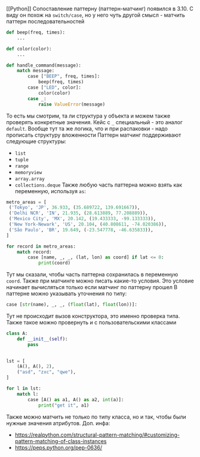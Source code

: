 [[Python]]
Сопоставление паттерну (паттерн-матчинг) появился в 3.10. С виду он похож на `switch/case`, но у него чуть другой смысл - матчить паттерн последовательностей
```python
def beep(freq, times):
    ...

def color(color):
    ...

def handle_command(message):
    match message:
        case ["BEEP", freq, times]:
            beep(freq, times)
        case ["LED", color]:
            color(color)
        case _:
            raise ValueError(message)
```
То есть мы смотрим, та ли структура у объекта и можем также проверять конкретные значения. Кейс с `_` специальный - это аналог `default`. Вообще тут та же логика, что и при распаковки - надо прописать структуру вложенности
Паттерн матчинг поддерживают следующие структуры:
- `list`
- `tuple`
- `range`
- `memoryview`
- `array.array`
- `collections.deque`
Также любую часть паттерна можно взять как переменную, используя `as`:
```python
metro_areas = [
 ('Tokyo', 'JP', 36.933, (35.689722, 139.691667)),
 ('Delhi NCR', 'IN', 21.935, (28.613889, 77.208889)),
 ('Mexico City', 'MX', 20.142, (19.433333, -99.133333)),
 ('New York-Newark', 'US', 20.104, (40.808611, -74.020386)),
 ('São Paulo', 'BR', 19.649, (-23.547778, -46.635833)),
]

for record in metro_areas:
    match record:
        case [name, _, _, (lat, lon) as coord] if lat <= 0:
            print(coord)
```
Тут мы сказали, чтобы часть паттерна сохранилась в переменную `coord`. Также при матчинге можно писать какие-то условия. Это условие начинает вычисляться только если матчинг по паттерну прошел
В паттерне можно указывать уточнения по типу:
```python
case [str(name), _, _, (float(lat), float(lon))]:
```
Тут не происходит вызов конструктора, это именно проверка типа. Также такое можно провернуть и с пользовательскими классами
```python
class A:
    def __init__(self):
        pass
    

lst = [
    (A(), A(), 2),
    ("asd", "zxc", "qwe"),
]

for l in lst:
    match l:
        case [A() as a1, A() as a2, int(a)]:
            print("get it", a1)
```
Также можно матчить не только по типу класса, но и так, чтобы были нужные значения атрибутов. Доп. инфа: 
- https://realpython.com/structural-pattern-matching/#customizing-pattern-matching-of-class-instances
- https://peps.python.org/pep-0636/